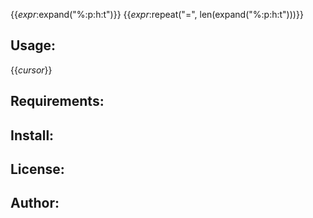 {{_expr_:expand("%:p:h:t")}}
{{_expr_:repeat("=", len(expand("%:p:h:t")))}}

Usage:
------
{{_cursor_}}

Requirements:
-------------

Install:
--------

License:
--------

Author:
-------

